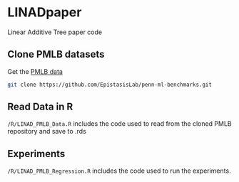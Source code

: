# LINADpaper

Linear Additive Tree paper code

## Clone PMLB datasets

Get the [PMLB data](https://github.com/EpistasisLab/penn-ml-benchmarks)

```bash
git clone https://github.com/EpistasisLab/penn-ml-benchmarks.git
```

## Read Data in R

`/R/LINAD_PMLB_Data.R` includes the code used to read from the cloned PMLB repository and save to .rds

## Experiments

`/R/LINAD_PMLB_Regression.R` includes the code used to run the experiments.
